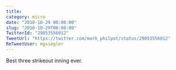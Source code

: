 ```yaml
---
title: 
category: micro
date: "2010-10-29 00:00:00"
slug: "2010-10-29T00:00:00"
TwitterId: "29053556012"
TweetUrl: "https://twitter.com/mark_philpot/status/29053556012"
ReTweetUser: mgsiegler
---
```


<i class="fa fa-retweet" aria-hidden="true"></i> Best three strikeout inning
ever.
